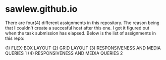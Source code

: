 # sawlew.github.io
There are four(4) different assignments in this repository.
The reason being that I couldn't create a succesful host after this one.
I got it figured out when the task submission has elapsed.
Below is the list of assignments in this repo:

(1) FLEX-BOX LAYOUT
(2) GRID LAYOUT
(3) RESPONSIVENESS AND MEDIA QUERIES 1
(4) RESPONSIVENESS AND MEDIA QUERIES 2
